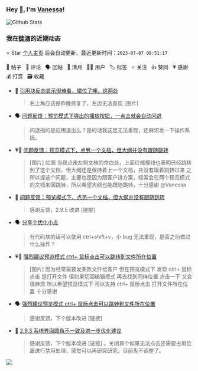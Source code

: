 ### Hey 👋, I'm [Vanessa](http://vanessa.b3log.org/)!

![Github Stats](https://github-readme-stats.vercel.app/api?username=Vanessa219&show_icons=true)

<!--events start -->

### 我在[链滴](https://ld246.com)的近期动态

⭐️ Star [个人主页](https://github.com/Vanessa219/Vanessa219) 后会自动更新，最近更新时间：`2023-07-07 08:51:17`

📝 帖子 &nbsp; 💬 评论 &nbsp; 🗣 回帖 &nbsp; 🌙 清月 &nbsp; 👨‍💻 用户 &nbsp; 🏷️ 标签 &nbsp; ⭐️ 关注 &nbsp; 👍 赞同 &nbsp; 💗 感谢 &nbsp; 💰 打赏 &nbsp; 🗃 收藏

* 💬 [引用块反向显示很难看，错位了噢，这两处](https://ld246.com/article/1688561144960/comment/1688638792106#comments)

  > 右上角应该是昨晚修复了，左边无法重现 [图片]
* 🗣 [问题反馈：预览模式下弹出的播放按钮，一点击就会自动闪退](https://ld246.com/article/1688525576923/comment/1688525637141#comments)

  > 闪退指的是应用退出么？是的话我这里无法重现，还麻烦发一下操作系统。
* 💗📝 [问题反馈：预览模式下，点另一个文档，但大纲并没有跟随跳转](https://ld246.com/article/1688269838429)

  > [图片] 如图 当我点击左侧文档的空白处，上面红框横线也表明已经跳转到了这个文档，但大纲还是保持着上一个文档，并没有跟着跳转过来 之所以提这个问题，主要也是因为跟客户讲方案，经常会在两个预览模式的文档来回跳转，所以希望大纲也能跟随跳转，十分感谢 @Vanessa
* 💬 [问题反馈：预览模式下，点另一个文档，但大纲并没有跟随跳转](https://ld246.com/article/1688269838429/comment/1688398278641#comments)

  > 感谢反馈，2.9.5 改进 [链接]
* 🗣 [分享个优化小点](https://ld246.com/article/1688208715598/comment/1688209711647#comments)

  > 有代码块的话可以使用 ctrl+shift+v，小 bug 无法重现，是否之前做过什么操作？
* 💗📝 [强烈建议预览模式 ctrl+ 鼠标点击可以跳转到文件所在位置](https://ld246.com/article/1687957869375)

  > [图片] 因为经常需要发条款文件给客户 但在预览模式下 发现 ctrl+ 鼠标点击 是打开文件 但如果切回编辑模式 再去找到同样位置 点击一下 又会很麻烦 所以希望预览模式下 可以支持 ctrl+ 鼠标点击 打开文件所在位置 十分感谢
* 🗣 [强烈建议预览模式 ctrl+ 鼠标点击可以跳转到文件所在位置](https://ld246.com/article/1687957869375/comment/1687957892174#comments)

  > 感谢反馈，下个版本改进 [链接]
* 💬 [2.9.3 系统界面圆角不一致及进一步优化建议](https://ld246.com/article/1687941769547/comment/1687949957183#comments)

  > 感谢反馈，下个版本改进 [链接] 。关闭真个如果无法点击还需要占用位置进行禁用处理，感觉可以再研究研究，目前先不调整了。


<!--events end -->

<a title="Hits" target="_blank" href="https://github.com/Vanessa219/Vanessa219"><img src="https://hits.b3log.org/Vanessa219/Vanessa219.svg"></a>
